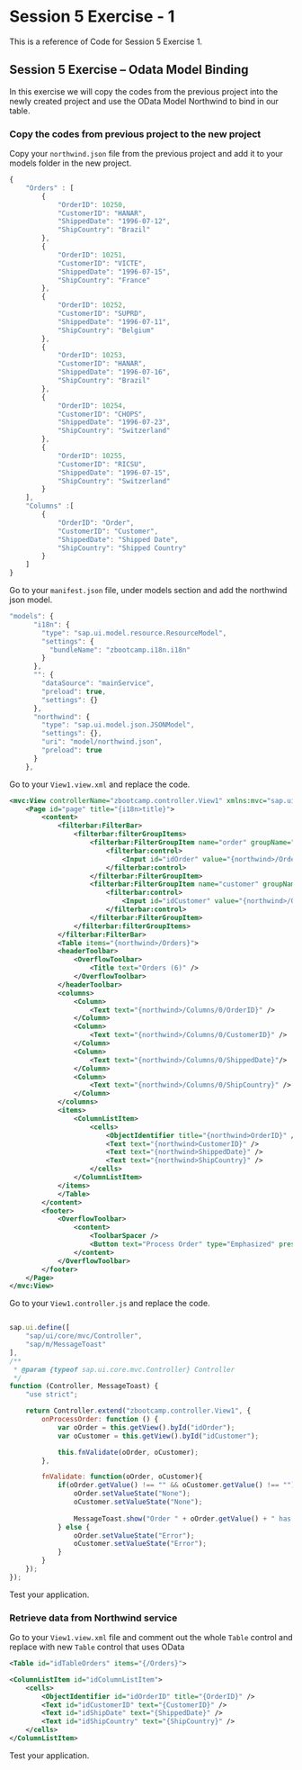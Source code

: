 # Session 5 Exercise - 1
This is a reference of Code for Session 5 Exercise 1.

## Session 5 Exercise – Odata Model Binding
In this exercise we will copy the codes from the previous project into the newly created project and use the OData Model Northwind to bind in our table. 

### Copy the codes from previous project to the new project

Copy your ``northwind.json`` file from the previous project and add it to your models folder in the new project. 
```js
{
	"Orders" : [
		{
			"OrderID": 10250,
			"CustomerID": "HANAR",
			"ShippedDate": "1996-07-12",
			"ShipCountry": "Brazil"
		},
		{
			"OrderID": 10251,
			"CustomerID": "VICTE",
			"ShippedDate": "1996-07-15",
			"ShipCountry": "France"
		},
		{
			"OrderID": 10252,
			"CustomerID": "SUPRD",
			"ShippedDate": "1996-07-11",
			"ShipCountry": "Belgium"
		},
		{
			"OrderID": 10253,
			"CustomerID": "HANAR",
			"ShippedDate": "1996-07-16",
			"ShipCountry": "Brazil"
		},
		{
			"OrderID": 10254,
			"CustomerID": "CHOPS",
			"ShippedDate": "1996-07-23",
			"ShipCountry": "Switzerland"
		},
		{
			"OrderID": 10255,
			"CustomerID": "RICSU",
			"ShippedDate": "1996-07-15",
			"ShipCountry": "Switzerland"
		}
	],
	"Columns" :[
		{
			"OrderID": "Order",
			"CustomerID": "Customer",
			"ShippedDate": "Shipped Date",
			"ShipCountry": "Shipped Country"
		}
	]
}
```

Go to your ``manifest.json`` file, under models section and add the northwind json model.
```js
"models": {
      "i18n": {
        "type": "sap.ui.model.resource.ResourceModel",
        "settings": {
          "bundleName": "zbootcamp.i18n.i18n"
        }
      },
      "": {
        "dataSource": "mainService",
        "preload": true,
        "settings": {}
      },
      "northwind": {
        "type": "sap.ui.model.json.JSONModel",
        "settings": {},
        "uri": "model/northwind.json",
        "preload": true
      }
    },

```
Go to your ``View1.view.xml`` and replace the code.

```xml
<mvc:View controllerName="zbootcamp.controller.View1" xmlns:mvc="sap.ui.core.mvc" displayBlock="true" xmlns="sap.m" xmlns:filterbar="sap.ui.comp.filterbar">
    <Page id="page" title="{i18n>title}">
        <content>
            <filterbar:FilterBar>
                <filterbar:filterGroupItems>
                    <filterbar:FilterGroupItem name="order" groupName="a" visibleInFilterBar="true" label="Order ID">
                        <filterbar:control>
                            <Input id="idOrder" value="{northwind>/Orders/0/OrderID}"/>
                        </filterbar:control>
                    </filterbar:FilterGroupItem>
                    <filterbar:FilterGroupItem name="customer" groupName="a" visibleInFilterBar="true" label="Customer ID">
                        <filterbar:control>
                            <Input id="idCustomer" value="{northwind>/Orders/0/CustomerID}"/>
                        </filterbar:control>
                    </filterbar:FilterGroupItem>
                </filterbar:filterGroupItems>
            </filterbar:FilterBar>
            <Table items="{northwind>/Orders}">
            <headerToolbar>
                <OverflowToolbar>
                    <Title text="Orders (6)" />
                </OverflowToolbar>
            </headerToolbar>
            <columns>
                <Column>
                    <Text text="{northwind>/Columns/0/OrderID}" />
                </Column>
                <Column>
                    <Text text="{northwind>/Columns/0/CustomerID}" />
                </Column>
                <Column>
                    <Text text="{northwind>/Columns/0/ShippedDate}"/>
                </Column>
                <Column>
                    <Text text="{northwind>/Columns/0/ShipCountry}" />
                </Column>
            </columns>
            <items>
                <ColumnListItem>
                    <cells>
                        <ObjectIdentifier title="{northwind>OrderID}" />
                        <Text text="{northwind>CustomerID}" />
                        <Text text="{northwind>ShippedDate}" />
                        <Text text="{northwind>ShipCountry}" />
                    </cells>
                </ColumnListItem>
            </items>
            </Table>
        </content>
        <footer>
            <OverflowToolbar>
                <content>
                    <ToolbarSpacer />
                    <Button text="Process Order" type="Emphasized" press="onProcessOrder"/>
                </content>
            </OverflowToolbar>
        </footer>
    </Page>
</mvc:View>
```

Go to your ``View1.controller.js`` and replace the code.
```js

sap.ui.define([
    "sap/ui/core/mvc/Controller",
    "sap/m/MessageToast"
],
/**
 * @param {typeof sap.ui.core.mvc.Controller} Controller
 */
function (Controller, MessageToast) {
    "use strict";

    return Controller.extend("zbootcamp.controller.View1", {
        onProcessOrder: function () {
            var oOrder = this.getView().byId("idOrder");
            var oCustomer = this.getView().byId("idCustomer");

            this.fnValidate(oOrder, oCustomer);
        },

        fnValidate: function(oOrder, oCustomer){
            if(oOrder.getValue() !== "" && oCustomer.getValue() !== ""){
                oOrder.setValueState("None");
                oCustomer.setValueState("None");
                
                MessageToast.show("Order " + oOrder.getValue() + " has been processed for Customer " + oCustomer.getValue() + " sucessfully!" );
            } else {
                oOrder.setValueState("Error");
                oCustomer.setValueState("Error");
            }
        }
    });
});
```
Test your application.


### Retrieve data from Northwind service
Go to your ``View1.view.xml`` file and comment out the whole `Table` control and replace with new `Table` control that uses OData

<!-- Go to your View1 XML and remove all the northwind> prefixes in our bindings. Our OData Model is the default model, it means we do not need any prefixed model names when binding unlike what we did with the JSON Model. -->

```xml
<Table id="idTableOrders" items="{/Orders}">
```

```xml
<ColumnListItem id="idColumnListItem">
	<cells>
		<ObjectIdentifier id="idOrderID" title="{OrderID}" />
		<Text id="idCustomerID" text="{CustomerID}" />
		<Text id="idShipDate" text="{ShippedDate}" />
		<Text id="idShipCountry" text="{ShipCountry}" />
	</cells>
</ColumnListItem>
```


Test your application. 
